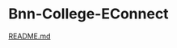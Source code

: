 # Bnn-College-EConnect
[README.md](https://github.com/SiddheshPallor/Bnn-College-EConnect/files/10275062/README.md)
